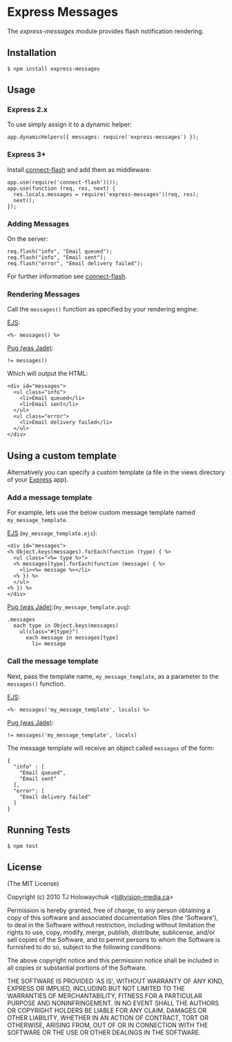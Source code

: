 # Express Messages

The _express-messages_ module provides flash notification rendering.

## Installation

    $ npm install express-messages

## Usage

### Express 2.x

To use simply assign it to a dynamic helper:

    app.dynamicHelpers({ messages: require('express-messages') });

### Express 3+

Install [connect-flash](https://github.com/jaredhanson/connect-flash) and add them as middleware:

```
app.use(require('connect-flash')());
app.use(function (req, res, next) {
  res.locals.messages = require('express-messages')(req, res);
  next();
});
```

### Adding Messages

On the server:

    req.flash("info", "Email queued");
    req.flash("info", "Email sent");
    req.flash("error", "Email delivery failed");

For further information see [connect-flash](https://github.com/jaredhanson/connect-flash).

### Rendering Messages

Call the `messages()` function as specified by your rendering engine:

[EJS](https://github.com/visionmedia/ejs):

    <%- messages() %>

[Pug (was Jade)](https://pugjs.org/):

    != messages()

Which will output the HTML:

    <div id="messages">
      <ul class="info">
        <li>Email queued</li>
        <li>Email sent</li>
      </ul>
      <ul class="error">
        <li>Email delivery failed</li>
      </ul>
    </div>

## Using a custom template

Alternatively you can specify a custom template (a file in the views directory of your [Express](http://expressjs.com) app).

### Add a message template

For example, lets use the below custom message template named `my_message_template`.

[EJS](https://github.com/visionmedia/ejs) (`my_message_template.ejs`):

    <div id="messages">
    <% Object.keys(messages).forEach(function (type) { %>
      <ul class="<%= type %>">
      <% messages[type].forEach(function (message) { %>
        <li><%= message %></li>
      <% }) %>
      </ul>
    <% }) %>
    </div>

[Pug (was Jade)](https://pugjs.org/):(`my_message_template.pug`):

    .messages
      each type in Object.keys(messages)
        ul(class="#{type}")
          each message in messages[type]
            li= message

### Call the message template

Next, pass the template name, `my_message_template`, as a parameter to the `messages()` function.

[EJS](https://github.com/visionmedia/ejs):

    <%- messages('my_message_template', locals) %>

[Pug (was Jade)](https://pugjs.org/):

    != messages('my_message_template', locals)

The message template will receive an object called `messages` of the form:

    {
      "info" : [
        "Email queued",
        "Email sent"
      ],
      "error": [
        "Email delivery failed"
      ]
    }

## Running Tests

    $ npm test

## License

(The MIT License)

Copyright (c) 2010 TJ Holowaychuk &lt;tj@vision-media.ca&gt;

Permission is hereby granted, free of charge, to any person obtaining
a copy of this software and associated documentation files (the
'Software'), to deal in the Software without restriction, including
without limitation the rights to use, copy, modify, merge, publish,
distribute, sublicense, and/or sell copies of the Software, and to
permit persons to whom the Software is furnished to do so, subject to
the following conditions:

The above copyright notice and this permission notice shall be
included in all copies or substantial portions of the Software.

THE SOFTWARE IS PROVIDED 'AS IS', WITHOUT WARRANTY OF ANY KIND,
EXPRESS OR IMPLIED, INCLUDING BUT NOT LIMITED TO THE WARRANTIES OF
MERCHANTABILITY, FITNESS FOR A PARTICULAR PURPOSE AND NONINFRINGEMENT.
IN NO EVENT SHALL THE AUTHORS OR COPYRIGHT HOLDERS BE LIABLE FOR ANY
CLAIM, DAMAGES OR OTHER LIABILITY, WHETHER IN AN ACTION OF CONTRACT,
TORT OR OTHERWISE, ARISING FROM, OUT OF OR IN CONNECTION WITH THE
SOFTWARE OR THE USE OR OTHER DEALINGS IN THE SOFTWARE.
